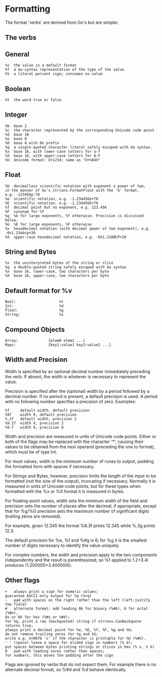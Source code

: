 # Formatting

The format 'verbs' are derived from Go's but are simpler.

## The verbs

## General

```
%v  the value in a default format
%T  a Go-syntax representation of the type of the value
%%  a literal percent sign; consumes no value
```

## Boolean

```
%t  the word true or false
```

## Integer

```
%b  base 2
%c  the character represented by the corresponding Unicode code point
%d  base 10
%o  base 8
%O  base 8 with 0o prefix
%q  a single-quoted character literal safely escaped with Go syntax.
%x  base 16, with lower-case letters for a-f
%X  base 16, with upper-case letters for A-F
%U  Unicode format: U+1234; same as "U+%04X"
```

## Float

```
%b  decimalless scientific notation with exponent a power of two,
in the manner of Go's strconv.FormatFloat with the 'b' format,
e.g. -123456p-78
%e  scientific notation, e.g. -1.234456e+78
%E  scientific notation, e.g. -1.234456E+78
%f  decimal point but no exponent, e.g. 123.456
%F  synonym for %f
%g  %e for large exponents, %f otherwise. Precision is discussed below.
%G  %E for large exponents, %F otherwise
%x  hexadecimal notation (with decimal power of two exponent), e.g. -0x1.23abcp+20
%X  upper-case hexadecimal notation, e.g. -0X1.23ABCP+20
```

## String and Bytes

```
%s  the uninterpreted bytes of the string or slice
%q  a double-quoted string safely escaped with Go syntax
%x  base 16, lower-case, two characters per byte
%X  base 16, upper-case, two characters per byte
```

## Default format for %v

```
Bool:                    %t
Int:                     %d
Float:                   %g
String:                  %s
```

## Compound Objects

```
Array:              [elem0 elem1 ...]
Maps:               {key1:value1 key2:value2 ...}
```

## Width and Precision

Width is specified by an optional decimal number immediately preceding the verb.
If absent, the width is whatever is necessary to represent the value.

Precision is specified after the (optional) width by a period followed by a
decimal number. If no period is present, a default precision is used. A period
with no following number specifies a precision of zero.
Examples:
```
%f     default width, default precision
%9f    width 9, default precision
%.2f   default width, precision 2
%9.2f  width 9, precision 2
%9.f   width 9, precision 0
```

Width and precision are measured in units of Unicode code points.  Either or
both of the flags may be replaced with the character '*', causing their values
to be obtained from the next operand (preceding the one to format), which must
be of type Int.

For most values, width is the minimum number of runes to output, padding the
formatted form with spaces if necessary.

For Strings and Bytes, however, precision limits the length of the input to be
formatted (not the size of the output), truncating if necessary. Normally it is
measured in units of Unicode code points, but for these types when formatted
with the %x or %X format it is measured in bytes.

For floating-point values, width sets the minimum width of the field and
precision sets the number of places after the decimal, if appropriate, except
that for %g/%G precision sets the maximum number of significant digits
(trailing zeros are removed).

For example, given 12.345 the format %6.3f prints 12.345 while %.3g prints 12.3.

The default precision for %e, %f and %#g is 6; for %g it is the smallest number
of digits necessary to identify the value uniquely.

For complex numbers, the width and precision apply to the two components
independently and the result is parenthesized, so %f applied to 1.2+3.4i
produces (1.200000+3.400000i).

## Other flags

```
+   always print a sign for numeric values;
guarantee ASCII-only output for %q (%+q)
-   pad with spaces on the right rather than the left (left-justify the field)
#   alternate format: add leading 0b for binary (%#b), 0 for octal (%#o),
0x or 0X for hex (%#x or %#X);
for %q, print a raw (backquoted) string if strconv.CanBackquote returns true;
always print a decimal point for %e, %E, %f, %F, %g and %G;
do not remove trailing zeros for %g and %G;
write e.g. U+0078 'x' if the character is printable for %U (%#U).
' ' (space) leave a space for elided sign in numbers (% d);
put spaces between bytes printing strings or slices in hex (% x, % X)
0   pad with leading zeros rather than spaces;
for numbers, this moves the padding after the sign
```

Flags are ignored by verbs that do not expect them.
For example there is no alternate decimal format, so %#d and %d behave
identically.

